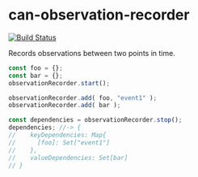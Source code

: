 # can-observation-recorder

[![Build Status](https://travis-ci.org/canjs/can-observation-recorder.svg?branch=master)](https://travis-ci.org/canjs/can-observation-recorder)

Records observations between two points in time.


```js
const foo = {};
const bar = {};
observationRecorder.start();

observationRecorder.add( foo, "event1" );
observationRecorder.add( bar );

const dependencies = observationRecorder.stop();
dependencies; //-> {
//    keyDependencies: Map{
//      [foo]: Set["event1"]
//    },
//    valueDependencies: Set[bar]
// }
```
